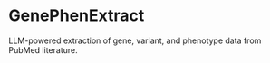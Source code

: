 # GenePhenExtract
LLM-powered extraction of gene, variant, and phenotype data from PubMed literature.
